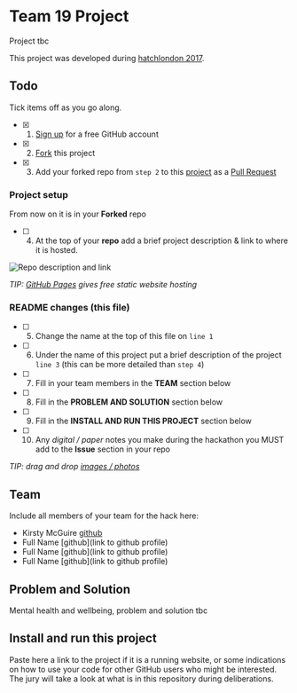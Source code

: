 # Team 19 Project

Project tbc

This project was developed during [hatchlondon 2017](http://hatchlondon.io).

## Todo

Tick items off as you go along.

- [x] 1. [Sign up](https://help.github.com/articles/signing-up-for-a-new-github-account/) for a free GitHub account
- [x] 2. [Fork](https://help.github.com/articles/fork-a-repo/) this project
- [x] 3. Add your forked repo from `step 2` to this [project](https://github.com/SheCanCodeHQ/hatchlondon-2017-projects) as a [Pull Request](https://help.github.com/articles/about-pull-requests/)

### Project setup

From now on it is in your **Forked** repo

- [ ] 4. At the top of your **repo** add a brief project description & link to where it is hosted.

![Repo description and link](https://user-images.githubusercontent.com/624760/33160443-57e86a96-d014-11e7-8488-52592fc69a81.png)

*TIP: [GitHub Pages](https://pages.github.com) gives free static website hosting*

### README changes (this file)

- [ ] 5. Change the name at the top of this file on `line 1`
- [ ] 6. Under the name of this project put a brief description of the project `line 3` (this can be more detailed than `step 4`)
- [ ] 7. Fill in your team members in the **TEAM** section below
- [ ] 8. Fill in the **PROBLEM AND SOLUTION** section below
- [ ] 9. Fill in the **INSTALL AND RUN THIS PROJECT** section below
- [ ] 10. Any *digital / paper* notes you make during the hackathon you MUST add to the **Issue** section in your repo

*TIP: drag and drop [images / photos](https://help.github.com/articles/file-attachments-on-issues-and-pull-requests/)*

## Team

Include all members of your team for the hack here:

* Kirsty McGuire [github](https://github.com/kirstyhmcguire)
* Full Name [github](link to github profile)
* Full Name [github](link to github profile)
* Full Name [github](link to github profile)

## Problem and Solution

Mental health and wellbeing, problem and solution tbc

## Install and run this project

Paste here a link to the project if it is a running website, or some indications on how to use your code for other GitHub users who might be interested. The jury will take a look at what is in this repository during deliberations.
